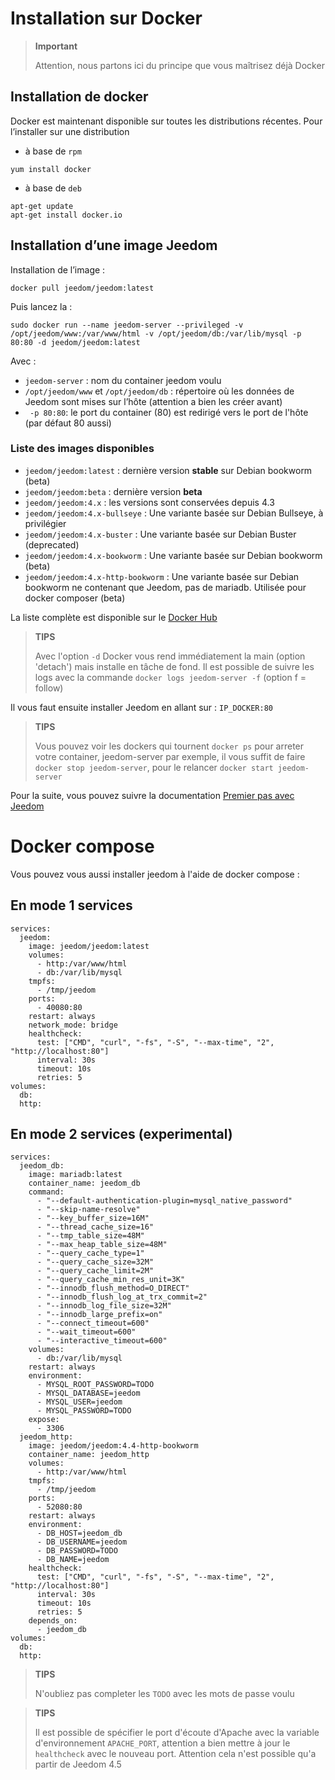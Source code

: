 # Installation sur Docker

> **Important**
>
> Attention, nous partons ici du principe que vous maîtrisez déjà Docker

## Installation de docker

Docker est maintenant disponible sur toutes les distributions récentes.
Pour l’installer sur une distribution

-   à base de ``rpm``

````
yum install docker
````

-   à base de ``deb``

````
apt-get update
apt-get install docker.io
````

## Installation d’une image Jeedom

Installation de l’image :

``docker pull jeedom/jeedom:latest``

Puis lancez la :

``sudo docker run --name jeedom-server --privileged -v /opt/jeedom/www:/var/www/html -v /opt/jeedom/db:/var/lib/mysql -p 80:80 -d jeedom/jeedom:latest``

Avec :

-   ``jeedom-server`` : nom du container jeedom voulu
-   ``/opt/jeedom/www`` et ``/opt/jeedom/db`` : répertoire où les données de Jeedom sont mises sur l’hôte (attention a bien les créer avant)
-  `` -p 80:80``: le port du container (80) est redirigé vers le port de l'hôte (par défaut 80 aussi)

### Liste des images disponibles
- `jeedom/jeedom:latest` : dernière version **stable** sur Debian bookworm (beta)
- `jeedom/jeedom:beta` : dernière version **beta**
- `jeedom/jeedom:4.x` : les versions sont conservées depuis 4.3
- `jeedom/jeedom:4.x-bullseye` : Une variante basée sur Debian Bullseye, à privilégier
- `jeedom/jeedom:4.x-buster` : Une variante basée sur Debian Buster (deprecated)
- `jeedom/jeedom:4.x-bookworm` : Une variante basée sur Debian bookworm (beta)
- `jeedom/jeedom:4.x-http-bookworm` : Une variante basée sur Debian bookworm ne contenant que Jeedom, pas de mariadb. Utilisée pour docker composer (beta)

La liste complète est disponible sur le [Docker Hub](https://hub.docker.com/r/jeedom/jeedom/tags)

> **TIPS**
>
> Avec l'option `-d` Docker vous rend immédiatement la main (option 'detach') mais installe en tâche de fond. Il est possible de suivre les logs avec la commande `docker logs jeedom-server -f` (option f = follow)

Il vous faut ensuite installer Jeedom en allant sur : ``IP_DOCKER:80``

> **TIPS**
>
> Vous pouvez voir les dockers qui tournent ``docker ps`` pour arreter votre container, jeedom-server par exemple, il vous suffit de faire ``docker stop jeedom-server``, pour le relancer ``docker start jeedom-server``

Pour la suite, vous pouvez suivre la documentation [Premier pas avec Jeedom](https://doc.jeedom.com/fr_FR/premiers-pas/index)


# Docker compose

Vous pouvez vous aussi installer jeedom à l'aide de docker compose : 

## En mode 1 services

```
services:
  jeedom:
    image: jeedom/jeedom:latest
    volumes:
      - http:/var/www/html
      - db:/var/lib/mysql
    tmpfs:
      - /tmp/jeedom
    ports:
      - 40080:80
    restart: always
    network_mode: bridge
    healthcheck:
      test: ["CMD", "curl", "-fs", "-S", "--max-time", "2", "http://localhost:80"]
      interval: 30s
      timeout: 10s
      retries: 5
volumes:
  db:
  http:
```


## En mode 2 services (experimental)

```
services:
  jeedom_db:
    image: mariadb:latest
    container_name: jeedom_db
    command: 
      - "--default-authentication-plugin=mysql_native_password"
      - "--skip-name-resolve"
      - "--key_buffer_size=16M"
      - "--thread_cache_size=16"
      - "--tmp_table_size=48M"
      - "--max_heap_table_size=48M"
      - "--query_cache_type=1"
      - "--query_cache_size=32M"
      - "--query_cache_limit=2M"
      - "--query_cache_min_res_unit=3K"
      - "--innodb_flush_method=O_DIRECT"
      - "--innodb_flush_log_at_trx_commit=2"
      - "--innodb_log_file_size=32M"
      - "--innodb_large_prefix=on"
      - "--connect_timeout=600"
      - "--wait_timeout=600"
      - "--interactive_timeout=600"
    volumes:
      - db:/var/lib/mysql
    restart: always
    environment:
      - MYSQL_ROOT_PASSWORD=TODO
      - MYSQL_DATABASE=jeedom
      - MYSQL_USER=jeedom
      - MYSQL_PASSWORD=TODO
    expose:
      - 3306
  jeedom_http:
    image: jeedom/jeedom:4.4-http-bookworm
    container_name: jeedom_http
    volumes:
      - http:/var/www/html
    tmpfs:
      - /tmp/jeedom
    ports:
      - 52080:80
    restart: always
    environment:
      - DB_HOST=jeedom_db
      - DB_USERNAME=jeedom
      - DB_PASSWORD=TODO
      - DB_NAME=jeedom
    healthcheck:
      test: ["CMD", "curl", "-fs", "-S", "--max-time", "2", "http://localhost:80"]
      interval: 30s
      timeout: 10s
      retries: 5
    depends_on:
      - jeedom_db
volumes:
  db:
  http:
```

>**TIPS**
>
>N'oubliez pas completer les `TODO` avec les mots de passe voulu

>**TIPS**
>
> Il est possible de spécifier le port d'écoute d'Apache avec la variable d'environnement `APACHE_PORT`, attention a bien mettre à jour le `healthcheck` avec le nouveau port. Attention cela n'est possible qu'a partir de Jeedom 4.5
